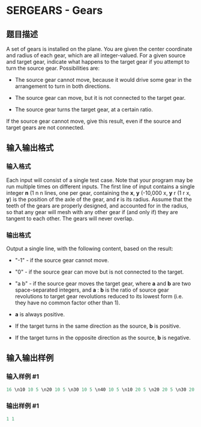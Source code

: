 # SERGEARS - Gears

## 题目描述

A set of gears is installed on the plane. You are given the center coordinate and radius of each gear, which are all integer-valued. For a given source and target gear, indicate what happens to the target gear if you attempt to turn the source gear. Possibilities are:

- The source gear cannot move, because it would drive some gear in the arrangement to turn in both directions.

- The source gear can move, but it is not connected to the target gear.

- The source gear turns the target gear, at a certain ratio.

If the source gear cannot move, give this result, even if the source and target gears are not connected.

## 输入输出格式

### 输入格式

Each input will consist of a single test case. Note that your program may be run multiple times on different inputs. The first line of input contains a single integer **n** (1 n n lines, one per gear, containing the **x**, **y** (-10,000 x, **y** r (1 r x, **y**) is the position of the axle of the gear, and **r** is its radius. Assume that the teeth of the gears are properly designed, and accounted for in the radius, so that any gear will mesh with any other gear if (and only if) they are tangent to each other. The gears will never overlap.

### 输出格式

Output a single line, with the following content, based on the result:

- "-1" - if the source gear cannot move.

- "0" - if the source gear can move but is not connected to the target.

- "a b" - if the source gear moves the target gear, where **a** and **b** are two space-separated integers, and **a** : **b** is the ratio of source gear revolutions to target gear revolutions reduced to its lowest form (i.e. they have no common factor other than 1).

- **a** is always positive.

- If the target turns in the same direction as the source, **b** is positive.

- If the target turns in the opposite direction as the source, **b** is negative.

## 输入输出样例

### 输入样例 #1

```cpp
16 \n10 10 5 \n20 10 5 \n30 10 5 \n40 10 5 \n10 20 5 \n20 20 5 \n30 20 5 \n40 20 5 \n10 30 5 \n20 30 5 \n30 30 5 \n40 30 5 \n10 40 5 \n20 40 5 \n30 40 5 \n40 40 5
```


### 输出样例 #1

```cpp
1 1
```


